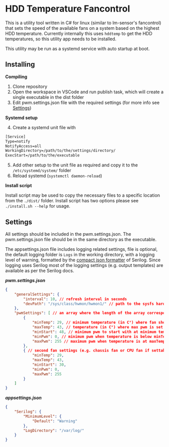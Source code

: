# HDD Temperature Fancontrol

This is a utility tool written in C# for linux (similar to lm-sensor's fancontrol) that sets the speed of the available fans on a system based on the highest HDD temperature. Currently internally this uses `hddtemp` to get the HDD temperatures, so this utility app needs to be installed.

This utility may be run as a systemd service with auto startup at boot.

## Installing
**Compiling**

1) Clone repository
2) Open the workspace in VSCode and run publish task, which will create a single executable in the dist folder
3) Edit pwm.settings.json file with the required settings (for more info see [Settings](##Settings))

**Systemd setup**

4) Create a systemd unit file with
```apache
[Service]
Type=notify
NotifyAccess=all
WorkingDirectory=/path/to/the/settings/directory/
ExecStart=/path/to/the/executable
```
5) Add other setup to the unit file as required and copy it to the `/etc/systemd/system/` folder
6) Reload systemd (`systemctl daemon-reload`)

**Install script**

Install script may be used to copy the necessary files to a specific location from the `./dist/` folder. Install script has two options please see `./install.sh --help` for usage.

## Settings

All settings should be included in the pwm.settings.json. The pwm.settings.json file should be in the same directory as the executable.

The appsettings.json file includes logging related settings, file is optional, the default logging folder is `Logs` in the working directory, with a logging level of warning, formatted by the [compact json formatter](https://github.com/serilog/serilog-formatting-compact) of Serilog. Since logging uses Serilog most of the logging settings (e.g. output templates) are available as per the Serilog docs.

***pwm.settings.json***

```json
{
    "generalSettings": {
        "interval": 10, // refresh interval in seconds
        "devPath": "/sys/class/hwmon/hwmon1/" // path to the sysfs hardware monitor folder
    },
    "pwmSettings": [ // an array where the length of the array corresponds to the number of fans to control
        {
            "minTemp": 29, // minimum temperature (in C°) where fan should start at minStart pwm
            "maxTemp": 43, // temperature (in C°) where max pwm is set
            "minStart": 48, // minimum pwm to start with at minimum temperature
            "minPwm": 0, // minimum pwm when temperature is below minTemp
            "maxPwm": 255 // maximum pwm when temperature is at maxTemp
        },
        { // second fan settings (e.g. chassis fan or CPU fan if settable separately)
            "minTemp": 29,
            "maxTemp": 43,
            "minStart": 30,
            "minPwm": 0,
            "maxPwm": 255
        }
    ]
}
```

***appsettings.json***

```json
{
    "Serilog": {
        "MinimumLevel": {
            "Default": "Warning"
        },
        "LogDirectory": "/var/log/"
    }
}
```
